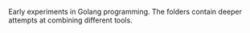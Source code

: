 Early experiments in Golang programming. The folders contain deeper attempts at combining different tools.
